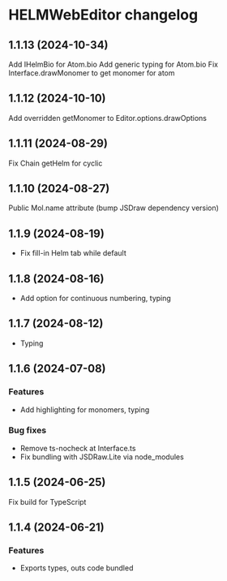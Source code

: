 # HELMWebEditor changelog

## 1.1.13 (2024-10-34)

Add IHelmBio for Atom.bio
Add generic typing for Atom.bio
Fix Interface.drawMonomer to get monomer for atom

## 1.1.12 (2024-10-10)

Add overridden getMonomer to Editor.options.drawOptions

## 1.1.11 (2024-08-29)

Fix Chain getHelm for cyclic

## 1.1.10 (2024-08-27)

Public Mol.name attribute (bump JSDraw dependency version)

## 1.1.9 (2024-08-19)

* Fix fill-in Helm tab while default

## 1.1.8 (2024-08-16)

* Add option for continuous numbering, typing

## 1.1.7 (2024-08-12)

* Typing

## 1.1.6 (2024-07-08)

### Features

* Add highlighting for monomers, typing

### Bug fixes

* Remove ts-nocheck at Interface.ts
* Fix bundling with JSDRaw.Lite via node_modules

## 1.1.5 (2024-06-25)

Fix build for TypeScript

## 1.1.4 (2024-06-21)

### Features

* Exports types, outs code bundled
